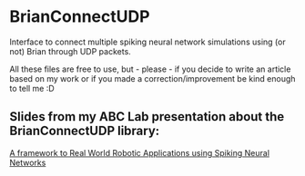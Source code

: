 # BrianConnectUDP
Interface to connect multiple spiking neural network simulations using (or not) Brian through UDP packets.

All these files are free to use, but - please - if you decide to write an article based on my work or if you made a correction/improvement be kind enough to tell me :D

## Slides from my ABC Lab presentation about the BrianConnectUDP library:  
[A framework to Real World Robotic Applications using Spiking Neural Networks](https://docs.google.com/presentation/d/1PPseJu0MSN10RROkaF3JN3Q3K9rmQe9LuaEBmw2UZ8k)
